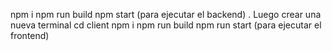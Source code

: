npm i
npm run build
npm start (para ejecutar el backend)
.
Luego crear una nueva terminal
cd client
npm i
npm run build
npm run start (para ejecutar el frontend)
